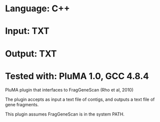 # Language: C++
# Input: TXT
# Output: TXT
# Tested with: PluMA 1.0, GCC 4.8.4

PluMA plugin that interfaces to FragGeneScan (Rho et al, 2010)

The plugin accepts as input a text file of contigs, and outputs a text file of 
gene fragments.

This plugin assumes FragGeneScan is in the system PATH.
